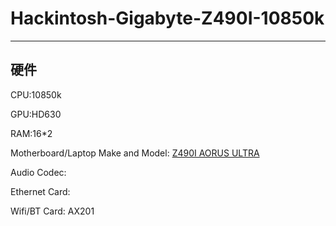# Hackintosh-Gigabyte-Z490I-10850k
---
## 硬件

CPU:10850k

GPU:HD630

RAM:16*2

Motherboard/Laptop Make and Model: [Z490I AORUS ULTRA](https://www.gigabyte.cn/Motherboard/Z490I-AORUS-ULTRA-rev-1x#kf)

Audio Codec:

Ethernet Card: 

Wifi/BT Card: AX201
